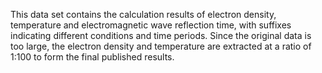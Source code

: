 This data set contains the calculation results of electron density, temperature and electromagnetic wave reflection time, with suffixes indicating different conditions and time periods. Since the original data is too large, the electron density and temperature are extracted at a ratio of 1:100 to form the final published results.
